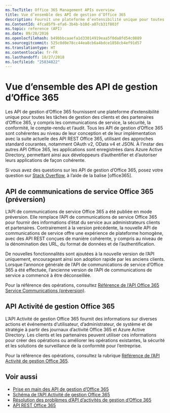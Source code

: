 ```yaml
---
ms.TocTitle: Office 365 Management APIs overview
title: Vue d’ensemble des API de gestion d’Office 365
description: Fournit une plateforme d’extensibilité unique pour toutes les tâches de gestion des clients et des partenaires d’Office 365, y compris les communications de service, la sécurité, la conformité, le compte-rendu et l’audit.
ms.ContentId: 4fca85f9-efa6-3b4b-b10d-a07cb31f803f
ms.topic: reference (API)
ms.date: 09/28/2016
ms.openlocfilehash: b49bbbcaaefa1d33014919eaa5f0da8fd54c0889
ms.sourcegitcommit: 525c0d0e78cc44ea8cb6a4bdce1858cb4ef91d57
ms.translationtype: HT
ms.contentlocale: fr-FR
ms.lasthandoff: 10/27/2018
ms.locfileid: "25834822"
---
```

# <a name="office-365-management-apis-overview"></a>Vue d’ensemble des API de gestion d’Office 365

Les API de gestion d’Office 365 fournissent une plateforme d’extensibilité unique pour toutes les tâches de gestion des clients et des partenaires d’Office 365, y compris les communications de service, la sécurité, la conformité, le compte-rendu et l’audit. Tous les API de gestion d’Office 365 sont cohérentes au niveau de leur conception et de leur implémentation avec la suite actuelle des API REST Office 365, utilisant des approches standard courantes, notamment OAuth v2, OData v4 et JSON. À l’instar des autres API Office 365, les applications sont enregistrées dans Azure Active Directory, permettant ainsi aux développeurs d’authentifier et d’autoriser leurs applications de façon cohérente.

Si vous avez des questions sur les API de gestion d’Office 365, posez votre question sur [Stack Overflow](http://stackoverflow.com/tags/office365), à l’aide de la balise [office365].

## <a name="office-365-service-communications-api-preview"></a>API de communications de service Office 365 (préversion)

L’API de communications de service Office 365 a été publiée en mode préversion. Elle remplace l’API de communications de service Office 365 pour fournir des informations d’état du service aux administrateurs clients et partenaires. Contrairement à la version précédente, la nouvelle API de communications de service offre une expérience de plateforme homogène, avec des API REST conçues de manière cohérente, y compris au niveau de la dénomination des URL, du format de données et de l’authentification.

De nouvelles fonctionnalités sont ajoutées à la nouvelle version de l’API uniquement, encourageant ainsi son adoption rapide par les anciens clients. Lorsque l’annonce générale de l’API de communications de service d’Office 365 a été effectuée, l’ancienne version de l’API de communications de service a commencé à être déconseillée. 

Pour la référence des opérations, consultez [Référence de l’API Office 365 Service Communications (préversion)](office-365-service-communications-api-reference.md).


## <a name="office-365-management-activity-api"></a>API Activité de gestion Office 365

L’API Activité de gestion Office 365 fournit des informations sur diverses actions et événements d’utilisateur, d’administrateur, de système et de stratégie à partir des journaux d’activité Office 365 et Azure Active Directory. Les clients et les partenaires peuvent utiliser ces informations pour créer des opérations ou améliorer les opérations existantes, la sécurité et les solutions de surveillance de la conformité pour l’entreprise. 

Pour la référence des opérations, consultez la rubrique [Référence de l’API Activité de gestion Office 365](office-365-management-activity-api-reference.md).

## <a name="see-also"></a>Voir aussi

- [Prise en main des API de gestion d’Office 365](get-started-with-office-365-management-apis.md)
- [Schéma de l’API Activité de gestion Office 365](office-365-management-activity-api-schema.md)
- [Résolution des problèmes d’API d’activités de gestion d’Office 365](troubleshooting-the-office-365-management-activity-api.md)
- [API REST Office 365](https://docs.microsoft.com/fr-FR/previous-versions/office/office-365-api/how-to/platform-development-overview)

